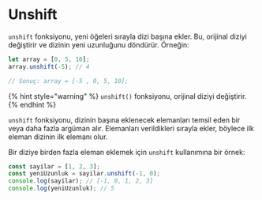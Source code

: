 # Unshift

`unshift` fonksiyonu, yeni öğeleri sırayla dizi başına ekler. Bu, orijinal diziyi değiştirir ve dizinin yeni uzunluğunu döndürür. Örneğin:

```javascript
let array = [0, 5, 10];
array.unshift(-5); // 4

// Sonuç: array = [-5 , 0, 5, 10];
```

{% hint style="warning" %}
`unshift()` fonksiyonu, orijinal diziyi değiştirir.
{% endhint %}

`unshift` fonksiyonu, dizinin başına eklenecek elemanları temsil eden bir veya daha fazla argüman alır. Elemanları verildikleri sırayla ekler, böylece ilk eleman dizinin ilk elemanı olur.

Bir diziye birden fazla eleman eklemek için `unshift` kullanımına bir örnek:

```javascript
const sayilar = [1, 2, 3];
const yeniUzunluk = sayilar.unshift(-1, 0);
console.log(sayilar); // [-1, 0, 1, 2, 3]
console.log(yeniUzunluk); // 5
```
